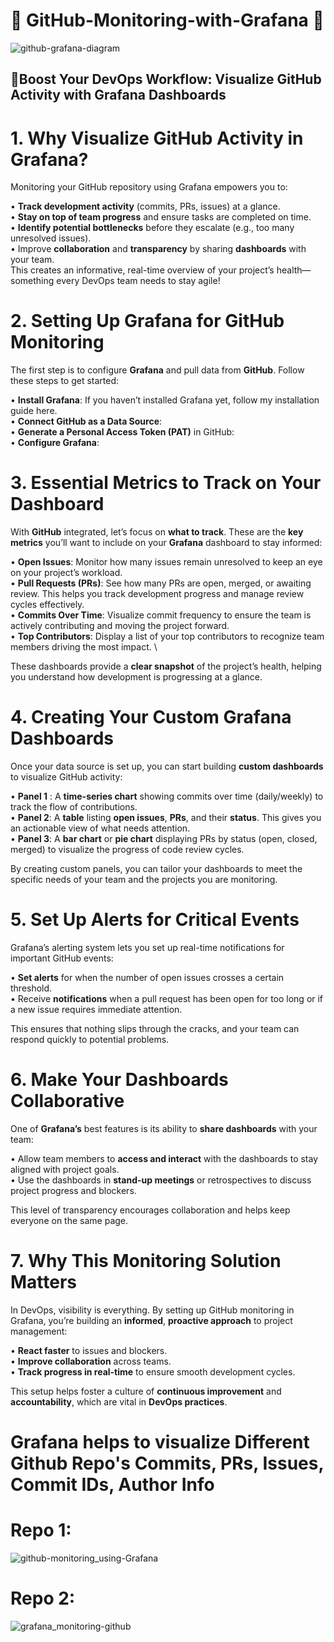 # 🚀 GitHub-Monitoring-with-Grafana 🚀

![github-grafana-diagram](https://github.com/user-attachments/assets/d04ee7c4-9eca-4a0a-bdff-c5f732717053)


## 🚀Boost Your DevOps Workflow: Visualize GitHub Activity with Grafana Dashboards

# 1. Why Visualize GitHub Activity in Grafana?
Monitoring your GitHub repository using Grafana empowers you to:


•	**Track development activity** (commits, PRs, issues) at a glance. \
•	**Stay on top of team progress** and ensure tasks are completed on time. \
•	**Identify potential bottlenecks** before they escalate (e.g., too many unresolved issues). \
•	Improve **collaboration** and **transparency** by sharing **dashboards** with your team. \
This creates an informative, real-time overview of your project’s health—something every DevOps team needs to stay agile!


# 2. Setting Up Grafana for GitHub Monitoring
The first step is to configure **Grafana** and pull data from **GitHub**. Follow these steps to get started:

•	**Install Grafana**: If you haven’t installed Grafana yet, follow my installation guide here. \
•	**Connect GitHub as a Data Source**: \
•	**Generate a Personal Access Token (PAT)** in GitHub: \
•	**Configure Grafana**:

# 3. Essential Metrics to Track on Your Dashboard
With **GitHub** integrated, let’s focus on **what to track**. These are the **key metrics** you’ll want to include on your **Grafana** dashboard to stay informed:

•	**Open Issues**: Monitor how many issues remain unresolved to keep an eye on your project’s workload. \
•	**Pull Requests (PRs)**: See how many PRs are open, merged, or awaiting review. This helps you track development progress and manage review cycles effectively. \
•	**Commits Over Time**: Visualize commit frequency to ensure the team is actively contributing and moving the project forward. \
•	**Top Contributors**: Display a list of your top contributors to recognize team members driving the most impact. \

These dashboards provide a **clear snapshot** of the project’s health, helping you understand how development is progressing at a glance.


# 4. Creating Your Custom Grafana Dashboards
Once your data source is set up, you can start building **custom dashboards** to visualize GitHub activity:

•	**Panel 1** : A **time-series chart** showing commits over time (daily/weekly) to track the flow of contributions. \
•	**Panel 2**: A **table** listing **open issues**, **PRs**, and their **status**. This gives you an actionable view of what needs attention. \
•	**Panel 3**: A **bar chart** or **pie chart** displaying PRs by status (open, closed, merged) to visualize the progress of code review cycles. 

By creating custom panels, you can tailor your dashboards to meet the specific needs of your team and the projects you are monitoring.


# 5. Set Up Alerts for Critical Events
Grafana’s alerting system lets you set up real-time notifications for important GitHub events:

•	**Set alerts** for when the number of open issues crosses a certain threshold. \
•	Receive **notifications** when a pull request has been open for too long or if a new issue requires immediate attention. 

This ensures that nothing slips through the cracks, and your team can respond quickly to potential problems.


# 6. Make Your Dashboards Collaborative
One of **Grafana’s** best features is its ability to **share dashboards** with your team:

•	Allow team members to **access and interact** with the dashboards to stay aligned with project goals. \
•	Use the dashboards in **stand-up meetings** or retrospectives to discuss project progress and blockers.

This level of transparency encourages collaboration and helps keep everyone on the same page.


# 7. Why This Monitoring Solution Matters
In DevOps, visibility is everything. By setting up GitHub monitoring in Grafana, you’re building an **informed**, **proactive approach** to project management:

•	**React faster** to issues and blockers. \
•	**Improve collaboration** across teams. \
•	**Track progress in real-time** to ensure smooth development cycles.

This setup helps foster a culture of **continuous improvement** and **accountability**, which are vital in **DevOps practices**.


# Grafana helps to visualize Different Github Repo's Commits, PRs, Issues, Commit IDs, Author Info

# Repo 1:
![github-monitoring_using-Grafana](https://github.com/user-attachments/assets/05031d68-29a8-4fb6-b7a3-fa282314c0dd)



# Repo 2:
![grafana_monitoring-github](https://github.com/user-attachments/assets/85cf3077-24fd-4aa2-a54a-6109f0523089)

















